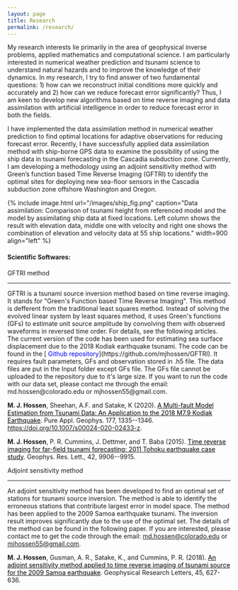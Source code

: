 ```yaml
---
layout: page
title: Research
permalink: /research/
---
```


My research interests lie primarily in the area of geophysical inverse problems, applied mathematics and computational science. I am particularly interested in numerical weather prediction and tsunami science to understand natural hazards and to improve the knowledge of their dynamics. In my research, I try to find answer of two fundamental questions: 1) how can we reconstruct initial conditions more quickly and accurately and 2) how can we reduce forecast error significantly? Thus, I am keen to develop new algorithms based on time reverse imaging and data assimilation with artificial intelligence in order to reduce forecast error in both the fields. 

I have implemented the data assimilation method in numerical weather prediction to find optimal locations for adaptive observations for reducing forecast error. Recently, I have successfully applied data assimilation method with ship-borne GPS data to examine the possibility of using the ship data in tsunami forecasting in the Cascadia subduction zone. Currently, I am developing a methodology using an adjoint sensitivity method with Green’s function based Time Reverse Imaging (GFTRI) to identify the optimal sites for deploying new sea-floor sensors in the Cascadia subduction zone offshore Washington and Oregon.

<!--During my PhD, I developed three different source inversion techniques to estimate initial tsunami source in order to understand source mechanism of large tsunami triggered by megathrust and tsunami earthquake as well as submarine landslide. I developed the first time reverse imaging that has potential to be used in tsunami forecasting at far-field. At Earthquake Research Institute, University of Tokyo, Japan, I introduced an adjoint sensitivity (AS) method to identify the optimal set of stations that improves the performance of the source inversion method. The AS method has the ability to identify erroneous tide gauges that degrade the inversion result. -->

{% include image.html url="/images/ship_fig.png" caption="Data assimilation: Comparison of tsunami height from referenced model and the model by assimilating ship data at fixed locations. Left column shows the result with elevation data, middle one with velocity and right one shows the combination of elevation and velocity data at 55 ship locations." width=900 align="left" %}


<h4> Scientific Softwares:</h4>

<sc> GFTRI method </sc>
<hr size="1">
GFTRI is a tsunami source inversion method based on time reverse imaging. It stands for "Green's Function based Time Reverse Imaging". This method is defferent from the traditional least squares method. Instead of solving the evolved linear system by least squares method, it uses Green's functions (GFs) to estimate unit source amplitude by convolving them with observed waveforms in reversed time order. For details, see the following articles. The current version of the code has been used for estimating sea surface displacement due to the 2018 Kodiak earthquake tsunami. The code can be found in the [<span style="color:blue"> Github repository</span>](https://github.com/mjhossen/GFTRI). It requires fault parameters, GFs and observation stored in .h5 file. The data files are put in the Input folder except GFs file. The GFs file cannot be uploaded to the repository due to it's large size. If you want to run the code with our data set, please contact me through the email: md.hossen@colorado.edu or mjhossen55@gmail.com.

**M. J. Hossen**,  Sheehan, A.F. and Satake, K (2020). [<span style="color:black">A Multi-fault Model Estimation from Tsunami Data: An Application to the 2018 M7.9 Kodiak Earthquake</span>](https://link.springer.com/article/10.1007/s00024-020-02433-z). Pure Appl. Geophys. 177, 1335--1346. https://doi.org/10.1007/s00024-020-02433-z.

**M. J. Hossen**, P. R. Cummins, J. Dettmer, and T. Baba (2015). [<span style="color:black">Time reverse imaging for far-field tsunami forecasting: 2011 Tohoku earthquake case study</span>](https://doi.org/10.1002/2015GL065868). Geophys. Res. Lett., 42, 9906--9915.

<sc>Adjoint sensitivity method</sc>
<hr size="1">

An adjoint sensitivity method has been developed to find an optimal set of stations for tsunami source inversion. The method is able to identify the erroneous stations that contribute largest error in model space. The method has been applied to the 2009 Samoa earthquake tsunami. The inversion result improves significantly due to the use of the optimal set. The details of the method can be found in the following paper. If you are interested, please contact me to get the code through the email: md.hossen@colorado.edu or mjhossen55@gmail.com. 

**M. J. Hossen**, Gusman, A. R., Satake, K., and Cummins, P. R. (2018). [<span style="color:black">An adjoint sensitivity method applied to time reverse imaging of tsunami source for the 2009 Samoa earthquake</span>]( https://doi.org/10.1002/2017GL076031). Geophysical Research Letters, 45, 627-636. 



<!--My research has to date focused on two broad sets of question. The first and most active part of my research agenda focuses on the effect of external threat, especially to the territorial integrity of the state, on the political attitudes of citizens. Here, I have a keen interest in what happens to citizen attitudes toward the government and what type of authority the government should have. The second part of my research agenda is rooted in the peace science approach to the study of international conflict. Here, my research has explored either the conditions of militarized interstate dispute (MID) onset and escalation or how we should understand code these events. In addition, I have also published various items on political topics of interest to me in light of current events. I offer [a three-page research statement](/docs/svm-research-statement.pdf) that summarizes and contextualizes my different research agendas. [My CV](http://svmiller.com/cv/) contains some more information about works in progress and where some of these works in progress are in the peer review process.

I also provide titles for some working papers and works in progress below. I provide full links for these papers when I believe they are ready for peer review. Feel free to contact me if you are interested in some of these projects. [My CV](http://svmiller.com/cv/) contains more information about where some of these projects are in the peer review process.

I also offer [a three-page research statement](/docs/svm-research-statement.pdf) that summarizes and contextualizes my different research agendas. -->
 



